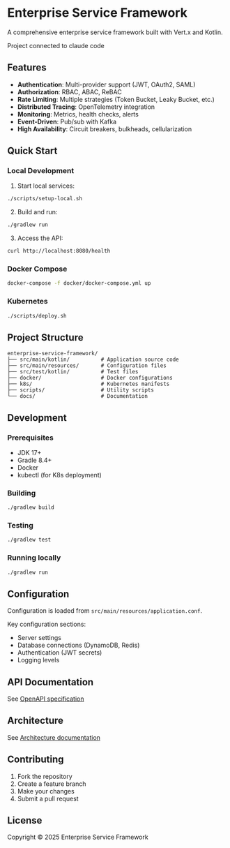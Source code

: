 # Enterprise Service Framework

A comprehensive enterprise service framework built with Vert.x and Kotlin.

Project connected to claude code

## Features

- **Authentication**: Multi-provider support (JWT, OAuth2, SAML)
- **Authorization**: RBAC, ABAC, ReBAC
- **Rate Limiting**: Multiple strategies (Token Bucket, Leaky Bucket, etc.)
- **Distributed Tracing**: OpenTelemetry integration
- **Monitoring**: Metrics, health checks, alerts
- **Event-Driven**: Pub/sub with Kafka
- **High Availability**: Circuit breakers, bulkheads, cellularization

## Quick Start

### Local Development

1. Start local services:
```bash
./scripts/setup-local.sh
```

2. Build and run:
```bash
./gradlew run
```

3. Access the API:
```bash
curl http://localhost:8080/health
```

### Docker Compose

```bash
docker-compose -f docker/docker-compose.yml up
```

### Kubernetes

```bash
./scripts/deploy.sh
```

## Project Structure

```
enterprise-service-framework/
├── src/main/kotlin/          # Application source code
├── src/main/resources/       # Configuration files
├── src/test/kotlin/          # Test files
├── docker/                   # Docker configurations
├── k8s/                      # Kubernetes manifests
├── scripts/                  # Utility scripts
└── docs/                     # Documentation
```

## Development

### Prerequisites

- JDK 17+
- Gradle 8.4+
- Docker
- kubectl (for K8s deployment)

### Building

```bash
./gradlew build
```

### Testing

```bash
./gradlew test
```

### Running locally

```bash
./gradlew run
```

## Configuration

Configuration is loaded from `src/main/resources/application.conf`.

Key configuration sections:
- Server settings
- Database connections (DynamoDB, Redis)
- Authentication (JWT secrets)
- Logging levels

## API Documentation

See [OpenAPI specification](docs/api/openapi.yaml)

## Architecture

See [Architecture documentation](docs/architecture/diagrams/system-overview.md)

## Contributing

1. Fork the repository
2. Create a feature branch
3. Make your changes
4. Submit a pull request

## License

Copyright © 2025 Enterprise Service Framework

